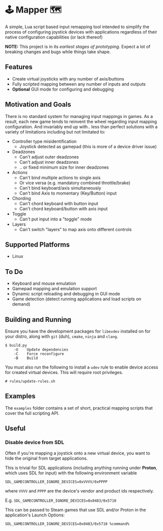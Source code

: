 # 🕹️ Mapper 🗺️

A simple, Lua script based input remapping tool intended to simplify the process of configuring joystick devices with applications regardless of their native configuration capabilities (or lack thereof)

**NOTE:** This project is in its *earliest stages of prototyping*. Expect a lot of breaking changes and bugs while things take shape.

## Features

- Create virtual joysticks with any number of axis/buttons
- Fully scripted mapping between any number of inputs and outputs
- **Optional** GUI mode for configuring and debugging

## Motivation and Goals

There is no standard system for managing input mappings in games. As a result, each new game tends to reinvent the wheel regarding input mapping configuration. And invariably end up with.. less than perfect solutions with a variety of limitations including but not limitated to:

- Controller type misidentification
  - Joystick detected as gamepad (this is more of a device driver issue)
- Deadzones
  - Can't adjust outer deadzones
  - Can't adjust inner deadzones
  - .. or fixed minimum size for inner deadzones
- Actions
  - Can't bind multiple actions to single axis
  - Or vice versa (e.g. mandatory combined throttle/brake)
  - Can't bind keyboard/axis simultaneously
  - Can't bind Axis to momentary (Key/Button) input
- Chording
  - Can't chord keyboard with button input
  - Can't chord keyboard/button with axis input
- Toggle
  - Can't put input into a "toggle" mode
- Layers
  - Can't switch "layers" to map axis onto different controls

## Supported Platforms

- Linux

## To Do

- Keyboard and mouse emulation
- Gamepad mapping and emulation support
- Dynamic script reloading and debugging in GUI mode
- Game detection (detect running applications and load scripts on demand)

## Building and Running

Ensure you have the development packages for `libevdev` installed on for your distro, along with `git` (duh), `cmake`, `ninja` and `clang`.

```
$ build.py
    -U    Update dependencies
    -C    Force reconfigure
    -B    Build
```

You must also run the following to install a `udev` rule to enable device access for created virtual devices. This will require root privileges.

```
# rules/update-rules.sh
```

## Examples

The `examples` folder contains a set of short, practical mapping scripts that cover the full scripting API.

## Useful

### Disable device from SDL

Often if you're mapping a joystick onto a new virtual device, you want to hide the original from target applications.

This is trivial for SDL applications (including anything running under **Proton**, which uses SDL for input) with the following environment variable

`SDL_GAMECONTROLLER_IGNORE_DEVICES=0xVVVV/0xPPPP`

where `VVVV` and `PPPP` are the device's vendor and product ids respectively.

E.g. `SDL_GAMECONTROLLER_IGNORE_DEVICES=0x0483/0x5710`

This can be passed to Steam games that use SDL and/or Proton in the application's Launch Options:

`SDL_GAMECONTROLLER_IGNORE_DEVICES=0x0483/0x5710 %command%`